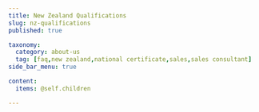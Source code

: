 ```yaml
---
title: New Zealand Qualifications
slug: nz-qualifications
published: true

taxonomy:
  category: about-us
  tag: [faq,new zealand,national certificate,sales,sales consultant]
side_bar_menu: true

content:
  items: @self.children

---
```

